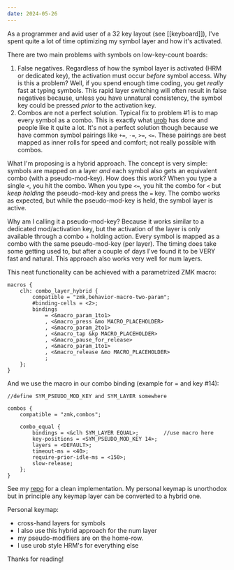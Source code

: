 ```yaml
---
date: 2024-05-26
---
```

As a programmer and avid user of a 32 key layout (see [[keyboard]]), I've spent quite a lot of time optimizing my symbol layer and how it's activated. 

There are two main problems with symbols on low-key-count boards:

1. False negatives. Regardless of how the symbol layer is activated (HRM or dedicated key), the activation must occur *before* symbol access. Why is this a problem? Well, if you spend enough time coding, you get *really* fast at typing symbols. This rapid layer switching will often result in false negatives because, unless you have unnatural consistency, the symbol key could be pressed *prior* to the activation key. 
	<br/>
1. Combos are not a perfect solution. Typical fix to problem #1 is to map every symbol as a combo. This is exactly what [urob](https://github.com/urob/zmk-config) has done and people like it quite a lot. It's not a perfect solution though because we have common symbol pairings like `+=`, `-=`, `>=`, `<=`. These pairings are best mapped as inner rolls for speed and comfort; not really possible with combos. 

What I'm proposing is a hybrid approach. The concept is very simple: symbols are mapped on a layer *and* each symbol also gets an equivalent combo (with a pseudo-mod-key). How does this work? When you type a single `<`, you hit the combo. When you type `<=`, you hit the combo for `<` but *keep holding* the pseudo-mod-key and press the `=` key. The combo works as expected, but while the pseudo-mod-key is held, the symbol layer is active. 

Why am I calling it a pseudo-mod-key? Because it works similar to a dedicated mod/activation key, but the activation of the layer is only available through a combo + holding action. Every symbol is mapped as a combo with the same pseudo-mod-key (per layer). The timing does take some getting used to, but after a couple of days I've found it to be VERY fast and natural. This approach also works very well for num layers. 

This neat functionality can be achieved with a parametrized ZMK macro:
```
macros {
	clh: combo_layer_hybrid {
		compatible = "zmk,behavior-macro-two-param";
		#binding-cells = <2>;
		bindings
			= <&macro_param_1to1>
			, <&macro_press &mo MACRO_PLACEHOLDER>
			, <&macro_param_2to1>
			, <&macro_tap &kp MACRO_PLACEHOLDER>
			, <&macro_pause_for_release>
			, <&macro_param_1to1>
			, <&macro_release &mo MACRO_PLACEHOLDER>
			;
	};
}
```

And we use the macro in our combo binding (example for = and key #14):
```
//define SYM_PSEUDO_MOD_KEY and SYM_LAYER somewhere

combos {
	compatible = "zmk,combos";
	
	combo_equal {
		bindings = <&clh SYM_LAYER EQUAL>;        //use macro here
		key-positions = <SYM_PSEUDO_MOD_KEY 14>; 
		layers = <DEFAULT>;
		timeout-ms = <40>;
		require-prior-idle-ms = <150>;
		slow-release;
	};
}
```

See my [repo](https://github.com/sashalex007/ergo_alex_zmk) for a clean implementation. My personal keymap is unorthodox but in principle any keymap layer can be converted to a hybrid one.

Personal keymap:
- cross-hand layers for symbols
- I also use this hybrid approach for the num layer
- my pseudo-modifiers are on the home-row.
- I use urob style HRM's for everything else

Thanks for reading!



